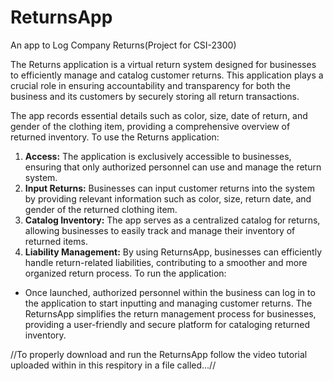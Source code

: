 # ReturnsApp
An app to Log Company Returns(Project for CSI-2300)


The Returns application is a virtual return system designed for businesses to efficiently
manage and catalog customer returns. This application plays a crucial role in ensuring
accountability and transparency for both the business and its customers by securely storing all
return transactions. 

The app records essential details such as color, size, date of return, and
gender of the clothing item, providing a comprehensive overview of returned inventory.
To use the Returns application:
1. **Access:** The application is exclusively accessible to businesses, ensuring that only
authorized personnel can use and manage the return system.
2. **Input Returns:** Businesses can input customer returns into the system by providing
relevant information such as color, size, return date, and gender of the returned clothing item.
3. **Catalog Inventory:** The app serves as a centralized catalog for returns, allowing
businesses to easily track and manage their inventory of returned items.
4. **Liability Management:** By using ReturnsApp, businesses can efficiently handle
return-related liabilities, contributing to a smoother and more organized return process.
To run the application:
- Once launched, authorized personnel within the business can log in to the application to start
inputting and managing customer returns.
The ReturnsApp simplifies the return management process for businesses, providing a
user-friendly and secure platform for cataloging returned inventory.


//To properly download and run the ReturnsApp follow the video tutorial uploaded within in this respitory in a file called...//
